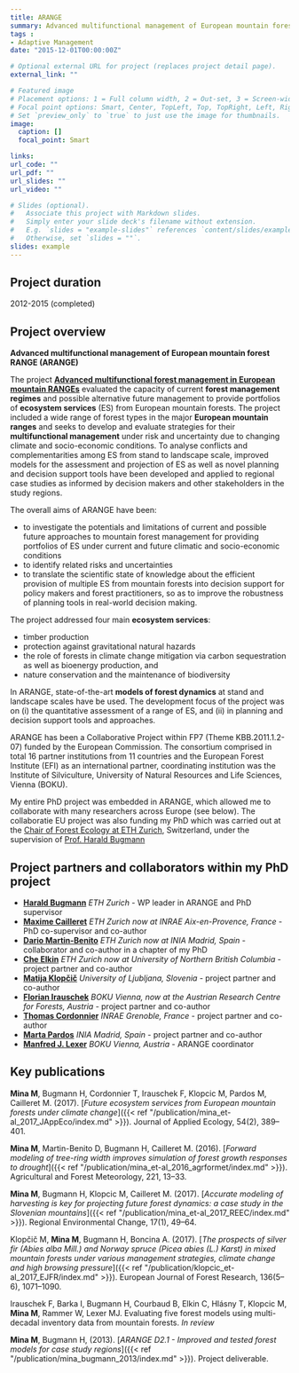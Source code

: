 ```yaml
---
title: ARANGE
summary: Advanced multifunctional management of European mountain forests
tags : 
- Adaptive Management
date: "2015-12-01T00:00:00Z"

# Optional external URL for project (replaces project detail page).
external_link: ""

# Featured image
# Placement options: 1 = Full column width, 2 = Out-set, 3 = Screen-width
# Focal point options: Smart, Center, TopLeft, Top, TopRight, Left, Right, BottomLeft, Bottom, BottomRight
# Set `preview_only` to `true` to just use the image for thumbnails.
image:
  caption: []
  focal_point: Smart

links:
url_code: ""
url_pdf: ""
url_slides: ""
url_video: ""

# Slides (optional).
#   Associate this project with Markdown slides.
#   Simply enter your slide deck's filename without extension.
#   E.g. `slides = "example-slides"` references `content/slides/example-slides.md`.
#   Otherwise, set `slides = ""`.
slides: example
---
```


## Project duration
2012-2015 (completed)


## Project overview
**Advanced multifunctional management of European mountain forest RANGE (ARANGE)**

The project [**Advanced multifunctional forest management in European mountain RANGEs**](http://www.arange-project.eu/) evaluated the capacity of current **forest management regimes** and possible alternative future management to provide portfolios of **ecosystem services** (ES) from European mountain forests. The project included a wide range of forest types in the major **European mountain ranges** and seeks to develop and evaluate strategies for their **multifunctional management** under risk and uncertainty due to changing climate and socio-economic conditions. To analyse conflicts and complementarities among ES from stand to landscape scale, improved models for the assessment and projection of ES as well as novel planning and decision support tools have been developed and applied to regional case studies as informed by decision makers and other stakeholders in the study regions.

The overall aims of ARANGE have been:
- to investigate the potentials and limitations of current and possible future approaches to mountain forest management for providing portfolios of ES under current and future climatic and socio-economic conditions
- to identify related risks and uncertainties
- to translate the scientific state of knowledge about the efficient provision of multiple ES from mountain forests into decision support for policy makers and forest practitioners, so as to improve the robustness of planning tools in real-world decision making.

The project addressed four main **ecosystem services**:
- timber production
- protection against gravitational natural hazards
- the role of forests in climate change mitigation via carbon sequestration as well as bioenergy production, and
- nature conservation and the maintenance of biodiversity

In ARANGE, state-of-the-art **models of forest dynamics** at stand and landscape scales have be used. The development focus of the project was on  (i) the quantitative assessment of a range of ES, and (ii) in planning and decision support tools and approaches.

ARANGE has been a Collaborative Project within FP7 (Theme KBB.2011.1.2-07) funded by the European Commission. The consortium comprised in total 16 partner institutions from 11 countries and the European Forest Institute (EFI) as an international partner, coordinating institution was the Institute of Silviculture, University of Natural Resources and Life Sciences, Vienna (BOKU).

My entire PhD project was embedded in ARANGE, which allowed me to collaborate with many researchers across Europe (see below). The collaboratie EU project was also funding my PhD which was carried out at the [Chair of Forest Ecology at ETH Zurich](https://fe.ethz.ch/en/), Switzerland, under the supervision of [Prof. Harald Bugmann](https://fe.ethz.ch/en/die-gruppe/people/person-detail.NDA4Mzg=.TGlzdC8zNTM3LDk0OTc0MDY5Nw==.html)


## Project partners and collaborators within my PhD project

 - [**Harald Bugmann**](https://fe.ethz.ch/en/die-gruppe/people/person-detail.NDA4Mzg=.TGlzdC8zNTM3LDk0OTc0MDY5Nw==.html) *ETH Zurich* - WP leader in ARANGE and PhD supervisor
 - [**Maxime Cailleret**](https://orcid.org/0000-0001-6561-1943) *ETH Zurich now at INRAE Aix-en-Provence, France* - PhD co-supervisor and co-author
- [**Dario Martin-Benito**](https://dmartinbenito.wordpress.com/) *ETH Zurich now at INIA Madrid, Spain* - collaborator and co-author in a chapter of my PhD
 - [**Che Elkin**](https://www.unbc.ca/che-elkin) *ETH Zurich now at University of Northern British Columbia* - project partner and co-author
 - [**Matija Klopčič**](http://zaposleni.bf.uni-lj.si/en/personel/matija-klopcic) *University of Ljubljana, Slovenia* - project partner and co-author
 - [**Florian Irauschek**](https://www.researchgate.net/profile/Florian_Irauschek) *BOKU Vienna, now at the Austrian Research Centre for Forests, Austria* - project partner and co-author
 - [**Thomas Cordonnier**](https://orcid.org/0000-0003-3684-4662) *INRAE Grenoble, France* - project partner and co-author
 - [**Marta Pardos**](https://www.researchgate.net/profile/Marta_Pardos) *INIA Madrid, Spain* - project partner and co-author
  - [**Manfred J. Lexer**](https://forschung.boku.ac.at/fis/suchen.person_uebersicht?sprache_in=en&menue_id_in=101&id_in=159) *BOKU Vienna, Austria* - ARANGE coordinator



## Key publications
 
**Mina M**, Bugmann H, Cordonnier T, Irauschek F, Klopcic M, Pardos M, Cailleret M. (2017). [*Future ecosystem services from European mountain forests under climate change*]({{< ref "/publication/mina_et-al_2017_JAppEco/index.md" >}}). Journal of Applied Ecology, 54(2), 389–401.

**Mina M**, Martin-Benito D, Bugmann H, Cailleret M. (2016). [*Forward modeling of tree-ring width improves simulation of forest growth responses to drought*]({{< ref "/publication/mina_et-al_2016_agrformet/index.md" >}}). Agricultural and Forest Meteorology, 221, 13–33.

**Mina M**, Bugmann H, Klopcic M, Cailleret M. (2017). [*Accurate modeling of harvesting is key for projecting future forest dynamics: a case study in the Slovenian mountains*]({{< ref "/publication/mina_et-al_2017_REEC/index.md" >}}). Regional Environmental Change, 17(1), 49–64.

Klopčič M, **Mina M**, Bugmann H, Boncina A. (2017). [*The prospects of silver fir (Abies alba Mill.) and Norway spruce (Picea abies (L.) Karst) in mixed mountain forests under various management strategies, climate change and high browsing pressure*]({{< ref "/publication/klopcic_et-al_2017_EJFR/index.md" >}}). European Journal of Forest Research, 136(5–6), 1071–1090.

Irauschek F, Barka I, Bugmann H, Courbaud B, Elkin C, Hlásny T, Klopcic M, **Mina M**, Rammer W, Lexer MJ. Evaluating five forest models using multi-decadal inventory data from mountain forests. *In review*

**Mina M**, Bugmann H, (2013). [*ARANGE D2.1 - Improved and tested forest models for case study regions*]({{< ref "/publication/mina_bugmann_2013/index.md" >}}). Project deliverable. 


